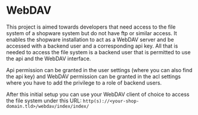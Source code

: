 # WebDAV

This project is aimed towards developers that need access to the file system of a shopware system but do not have ftp
or similar access. It enables the shopware installation to act as a WebDAV server and be accessed with a backend user
and a corresponding api key. All that is needed to access the file system is a backend user that is permitted to use the
api and the WebDAV interface.

Api permission can be granted in the user settings (where you can also find the api key) and WebDAV permission can be
granted in the acl settings where you have to add the privilege to a role of backend users.

After this initial setup you can use your WebDAV client of choice to access the file system under this URL:
`http(s)://<your-shop-domain.tld>/webdav/index/index/`  
